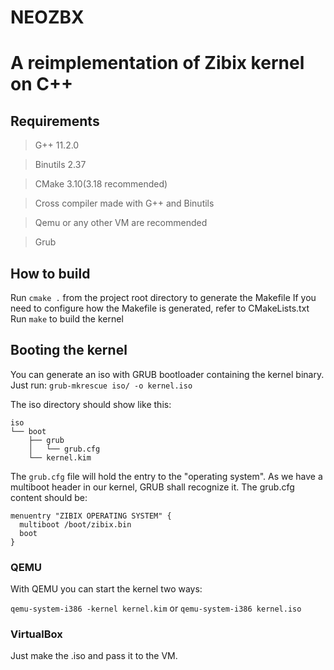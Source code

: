 # NEOZBX
# A reimplementation of Zibix kernel on C++

## Requirements
> G++ 11.2.0

> Binutils 2.37

> CMake 3.10(3.18 recommended)

> Cross compiler made with G++ and Binutils

> Qemu or any other VM are recommended

> Grub

## How to build

Run `cmake .` from the project root directory to generate the Makefile
If you need to configure how the Makefile is generated, refer to CMakeLists.txt
Run `make` to build the kernel

## Booting the kernel

You can generate an iso with GRUB bootloader containing the kernel binary.
Just run: `grub-mkrescue iso/ -o kernel.iso`

The iso directory should show like this:
```
iso
└── boot
    ├── grub
    │   └── grub.cfg
    └── kernel.kim
```
The `grub.cfg` file will hold the entry to the "operating system". As we have a multiboot header in our kernel, GRUB shall recognize it. The grub.cfg content should be:
```
menuentry "ZIBIX OPERATING SYSTEM" {
  multiboot /boot/zibix.bin
  boot
}
```

### QEMU

With QEMU you can start the kernel two ways:

`qemu-system-i386 -kernel kernel.kim`
or
`qemu-system-i386 kernel.iso`

### VirtualBox

Just make the .iso and pass it to the VM.